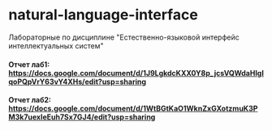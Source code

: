 # natural-language-interface
Лабораторные по дисциплине "Естественно-языковой интерфейс интеллектуальных систем"

#### Отчет лаб1: https://docs.google.com/document/d/1J9LgkdcKXX0Y8p_jcsVQWdaHIgIqoPQpVrY63vY4XHs/edit?usp=sharing

#### Отчет лаб2: https://docs.google.com/document/d/1WtBGtKaO1WknZxGXotzmuK3PM3k7uexIeEuh7Sx7GJ4/edit?usp=sharing
